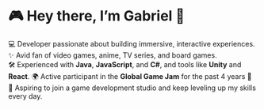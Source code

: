 # 🎮 Hey there, I’m Gabriel 👋  

💻 Developer passionate about building immersive, interactive experiences.  
✨ Avid fan of video games, anime, TV series, and board games.  
🛠 Experienced with **Java**, **JavaScript**, and **C#**, and tools like **Unity** and **React**.
🌍 Active participant in the **Global Game Jam** for the past 4 years 🎯  
🚀 Aspiring to join a game development studio and keep leveling up my skills every day.  
